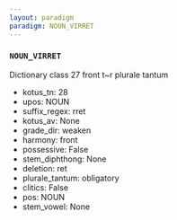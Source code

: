 ```yaml
---
layout: paradigm
paradigm: NOUN_VIRRET
---
```

### ` NOUN_VIRRET `

Dictionary class 27 front t~r plurale tantum
* kotus_tn: 28
* upos: NOUN
* suffix_regex: rret
* kotus_av: None
* grade_dir: weaken
* harmony: front
* possessive: False
* stem_diphthong: None
* deletion: ret
* plurale_tantum: obligatory
* clitics: False
* pos: NOUN
* stem_vowel: None
